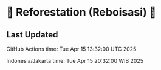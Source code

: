
# 🌳 Reforestation (Reboisasi) 🌲

## Last Updated

GitHub Actions time: Tue Apr 15 13:32:00 UTC 2025

Indonesia/Jakarta time: Tue Apr 15 20:32:00 WIB 2025
